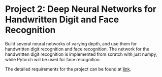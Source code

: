 # Project 2: Deep Neural Networks for Handwritten Digit and Face Recognition

Build several neural networks of varying depth, and use them for handwritten digit recognition and face recognition. The network for the handwritten digit recognition is implemented from scratch with just numpy, while Pytorch will be used for face recognition.

The detailed requirements for the project can be found at [link](https://www.teach.cs.toronto.edu/~csc411h/winter/projects/proj2/).
